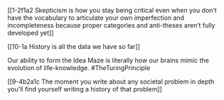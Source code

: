 [[1-2f1a2 Skepticism is how you stay being critical even when you don’t have the vocabulary to articulate your own imperfection and incompleteness because proper categories and anti-theses aren’t fully developed yet]]

[[10-1a History is all the data we have so far]]

Our ability to form the Idea Maze is literally how our brains mimic the evolution of life-knowledge. 
#TheTuringPrinciple 

[[9-4b2a1c The moment you write about any societal problem in depth you'll find yourself writing a history of that problem]]